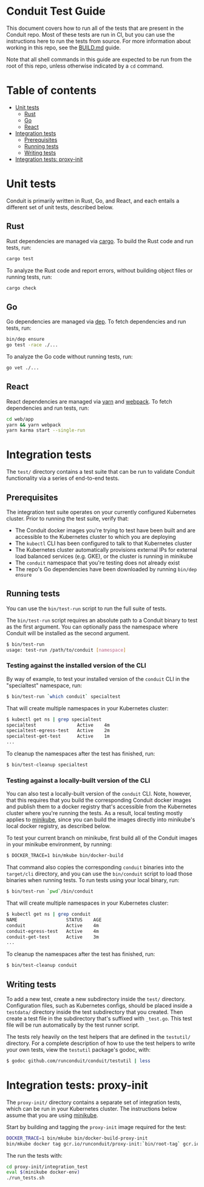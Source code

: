 # Conduit Test Guide

This document covers how to run all of the tests that are present in the Conduit
repo. Most of these tests are run in CI, but you can use the instructions here
to run the tests from source. For more information about working in this repo,
see the [BUILD.md](BUILD.md) guide.

Note that all shell commands in this guide are expected to be run from the root
of this repo, unless otherwise indicated by a `cd` command.

# Table of contents

- [Unit tests](#unit-tests)
  - [Rust](#rust)
  - [Go](#go)
  - [React](#react)
- [Integration tests](#integration-tests)
  - [Prerequisites](#prerequisites)
  - [Running tests](#running-tests)
  - [Writing tests](#writing-tests)
- [Integration tests: proxy-init](#integration-tests-proxy-init)

# Unit tests

Conduit is primarily written in Rust, Go, and React, and each entails a
different set of unit tests, described below.

## Rust

Rust dependencies are managed via [cargo](https://github.com/rust-lang/cargo).
To build the Rust code and run tests, run:

```bash
cargo test
```

To analyze the Rust code and report errors, without building object files or
running tests, run:

```bash
cargo check
```

## Go

Go dependencies are managed via [dep](https://github.com/golang/dep). To fetch
dependencies and run tests, run:

```bash
bin/dep ensure
go test -race ./...
```

To analyze the Go code without running tests, run:

```bash
go vet ./...
```

## React

React dependencies are managed via [yarn](https://yarnpkg.com/) and
[webpack](https://webpack.js.org/). To fetch dependencies and run tests, run:

```bash
cd web/app
yarn && yarn webpack
yarn karma start --single-run
```

# Integration tests

The `test/` directory contains a test suite that can be run to validate Conduit
functionality via a series of end-to-end tests.

## Prerequisites

The integration test suite operates on your currently configured Kubernetes
cluster. Prior to running the test suite, verify that:

- The Conduit docker images you're trying to test have been built and are
  accessible to the Kubernetes cluster to which you are deploying
- The `kubectl` CLI has been configured to talk to that Kubernetes cluster
- The Kubernetes cluster automatically provisions external IPs for external load
  balanced services (e.g. GKE), or the cluster is running in minikube
- The `conduit` namespace that you're testing does not already exist
- The repo's Go dependencies have been downloaded by running `bin/dep ensure`

## Running tests

You can use the `bin/test-run` script to run the full suite of tests.

The `bin/test-run` script requires an absolute path to a Conduit binary to test
as the first argument. You can optionally pass the namespace where Conduit will
be installed as the second argument.

```bash
$ bin/test-run
usage: test-run /path/to/conduit [namespace]
```

### Testing against the installed version of the CLI

By way of example, to test your installed version of the `conduit` CLI in the
"specialtest" namespace, run:

```bash
$ bin/test-run `which conduit` specialtest
```

That will create multiple namespaces in your Kubernetes cluster:

```bash
$ kubectl get ns | grep specialtest
specialtest               Active    4m
specialtest-egress-test   Active    2m
specialtest-get-test      Active    1m
...
```

To cleanup the namespaces after the test has finished, run:

```bash
$ bin/test-cleanup specialtest
```

### Testing against a locally-built version of the CLI

You can also test a locally-built version of the `conduit` CLI. Note, however,
that this requires that you build the corresponding Conduit docker images and
publish them to a docker registry that's accessible from the Kubernetes cluster
where you're running the tests. As a result, local testing mostly applies to
[minikube](https://github.com/kubernetes/minikube), since you can build the
images directly into minikube's local docker registry, as described below.

To test your current branch on minikube, first build all of the Conduit images
in your minikube environment, by running:

```bash
$ DOCKER_TRACE=1 bin/mkube bin/docker-build
```

That command also copies the corresponding `conduit` binaries into the
`target/cli` directory, and you can use the `bin/conduit` script to load those
binaries when running tests. To run tests using your local binary, run:

```bash
$ bin/test-run `pwd`/bin/conduit
```

That will create multiple namespaces in your Kubernetes cluster:

```bash
$ kubectl get ns | grep conduit
NAME                  STATUS    AGE
conduit               Active    4m
conduit-egress-test   Active    4m
conduit-get-test      Active    3m
...
```

To cleanup the namespaces after the test has finished, run:

```bash
$ bin/test-cleanup conduit
```

## Writing tests

To add a new test, create a new subdirectory inside the `test/` directory.
Configuration files, such as Kubernetes configs, should be placed inside a
`testdata/` directory inside the test subdirectory that you created. Then create
a test file in the subdirectory that's suffixed with `_test.go`. This test file
will be run automatically by the test runner script.

The tests rely heavily on the test helpers that are defined in the `testutil/`
directory. For a complete description of how to use the test helpers to write
your own tests, view the `testutil` package's godoc, with:

```bash
$ godoc github.com/runconduit/conduit/testutil | less
```

# Integration tests: proxy-init

The `proxy-init/` directory contains a separate set of integration tests, which
can be run in your Kubernetes cluster. The instructions below assume that you
are using [minikube](https://github.com/kubernetes/minikube).

Start by building and tagging the `proxy-init` image required for the test:

```bash
DOCKER_TRACE=1 bin/mkube bin/docker-build-proxy-init
bin/mkube docker tag gcr.io/runconduit/proxy-init:`bin/root-tag` gcr.io/runconduit/proxy-init:latest
```

The run the tests with:

```bash
cd proxy-init/integration_test
eval $(minikube docker-env)
./run_tests.sh
```
